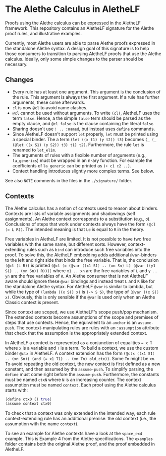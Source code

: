 # The Alethe Calculus in AletheLF

Proofs using the Alethe calculus can be expressed in the AletheLF
framework.  This repository contains an AletheLF signature for the Alethe
proof rules, and illustrative examples.

Currently, most Alethe users are able to parse Alethe proofs expressed
in the standalone Alethe syntax.  A design goal of this signature is to
help those consumers to transition to parsing AletheLF proofs that use
the Alethe calculus.  Ideally, only some simple changes to the parser
should be necessary.

## Changes

* Every rule has at least one argument.  This argument is the conclusion
  of the rule.  This argument is always the first argument. If a rule has
  further arguments, these come afterwards.
* `cl` is now `@cl` to avoid name clashes.
* `@cl` cannot be used without arguments.  To write `(cl)`, AletheLF
  uses the term `false`.  Hence, a the simple `false` term should be parsed
  as the empty clause, and `@cl false` is the clause containing the literal
  `false`.
* Sharing doesn't use `! .. :named`, but instead uses `define` commands.
* Since AletheLF doesn't support `let` properly, `let` must be printed
  using a special binder.  The a term `(let ((x t1) (y t2)) t3)`
  becomes `(_ (_ (@let ((x S1) (y S2)) t3) t1) t2)`.
  Furthermore, the rule `let` is renamed to `let_elim`.
* The arguments of rules with a flexible number of arguments (e.g.,
  `la_generics`) must be wrapped in an n-ary function.  For example the
  coefficients of `la_generic` can be printed as `(+ c1 c2 ..)`.
* Context handling introduces slightly more complex terms.  See below.

See also `NOTE` comments in the files in the `./signature/` folder.

## Contexts

The Alethe calculus has a notion of contexts used to reason about
binders.  Contexts are lists of variable assignments and shadowings
(self assignments).  An Alethe context corresponds to a substitution
(e.g., `σ`).  Conclusions of steps that work under contexts always have
the form `(@cl (= L R))`. The intended meaning is that `Lσ` is equal to
`R` in the theory.

Free variables in AletheLF are limited.  It is not possible to have
two free variables with the same name, but different sorts.  However,
context-extending rules such as `bind` can introduce such free variables
into the proof.  To solve this, the AletheLF embedding adds additional
`@var`-binders to the left and right side that binds the free variable.
That is, the conclusion `(@cl (L R))` is printed
`(@cl (= (@var ((x1 S1) .. (xn Sn) L) (@var ((y1 S1) .. (yn Sn)) R))))`
where `x1 .. xn` are the free variables of `L` and `y .. yn` are the free
variables of `R`.  An Alethe consumer that is not AletheLF aware should
ignore these `@var` bindings and instead treat `L` and `R` like for the
standalone Alethe syntax. For AletheLF `@var` is similar to lambda,
but while the type of `(lambda ((x S)) x)` is `(-> S S)`, the type of
`(@var ((x S)) x)`.  Obviously, this is only sensible if the `@var`
is used only when an Alethe Classic context is present.

Since context are scoped, we use AletheLF's scope push/pop mechanism.
The extended contexts become assumptions of the scope and premises
of steps that use contexts.  Hence, the equivalent to an `anchor`
is an `assume-push`.  The context-manipulating rules are rules with
an `:assumption` attribute that check that the assumption is the
appropriately extended context.

In AletheLF a context is represented as a conjunction of equalities `= x
T` where `x` is a variable and `T` is a term.  To build a context, we use
the custom binder `@ctx` in AletheLF.  A context extension has the form
`(@ctx ((x1 S1) .. (xn Sn)) (and (= x1 T1) .. (xn Tn) old_ctx))`.
Some `Tn` might be `xn`.  To avoid repeating the old context, the new
context is first defined as a new constant, and then assumed by the
`assume-push`.  To simplify parsing, the `define` must come right before
the `assume-push`.  Furthermore, the constants must be named `ctxN` where
`N` is an increasing counter.  The context assumption must be named
`context`.  Each proof using the Alethe calculus starts with:
```clojure
(define ctx0 () true)
(assume context ctx0)
```

To check that a context was only extended in the
intended way, each rule context-extending rule has an additional premise:
the old context (i.e., the assumption with the name `context`).

To see an example for Alethe contexts have a look at the `space_ex4`
example.  This is Example 4 from the Alethe specifications.  The `examples`
folder contains both the original Alethe proof, and the proof embedded in
AletheLF.
